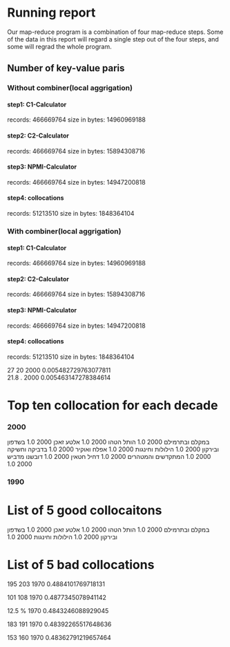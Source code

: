 # Running report

Our map-reduce program is a combination of four map-reduce steps.
Some of the data in this report will regard a single step out of the four steps, and some will regrad the whole program.

## Number of key-value paris

### Without combiner(local aggrigation) 

#### step1: C1-Calculator

records: 466669764
size in bytes: 14960969188
#### step2: C2-Calculator

records: 466669764
size in bytes: 15894308716

#### step3: NPMI-Calculator

records: 466669764
size in bytes: 14947200818

#### step4: collocations

records: 51213510
size in bytes: 1848364104 

### With combiner(local aggrigation) 

#### step1: C1-Calculator

records: 466669764
size in bytes: 14960969188
#### step2: C2-Calculator

records: 466669764
size in bytes: 15894308716

#### step3: NPMI-Calculator

records: 466669764
size in bytes: 14947200818

#### step4: collocations

records: 51213510
size in bytes: 1848364104 



27 20	2000	0.005482729763077811	
21.8 .	2000	0.005463147278384614	


# Top ten collocation for each decade

### 2000
במקלם ובתרמילם	2000	1.0	
הותל הטהו	2000	1.0	
אלטע זאכן	2000	1.0	
בשדפון ובירקון	2000	1.0	
הילולות וחינגות	2000	1.0	
אפלח ואוקיר	2000	1.0	
בדביקה וחשיקה	2000	1.0	
המתקדשים והמטהרים	2000	1.0	
דחיל חטאין	2000	1.0	
דובשנו מדביש	2000	1.0	

### 1990


# List of 5 good collocaitons

במקלם ובתרמילם	2000	1.0	
הותל הטהו	2000	1.0	
אלטע זאכן	2000	1.0	
בשדפון ובירקון	2000	1.0	
הילולות וחינגות	2000	1.0	

# List of 5 bad collocations

195 203	1970	0.4884101769718131	

101 108	1970	0.4877345078941142	

12.5 %	1970	0.4843246088929045	

183 191	1970	0.48392265517648636	

153 160	1970	0.48362791219657464	





